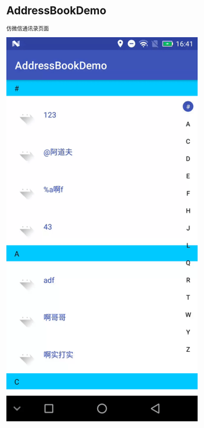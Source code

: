 # AddressBookDemo
仿微信通讯录页面

![](https://github.com/Mr-Ydr/Gif/blob/master/%E9%80%9A%E8%AE%AF%E5%BD%95.gif)
